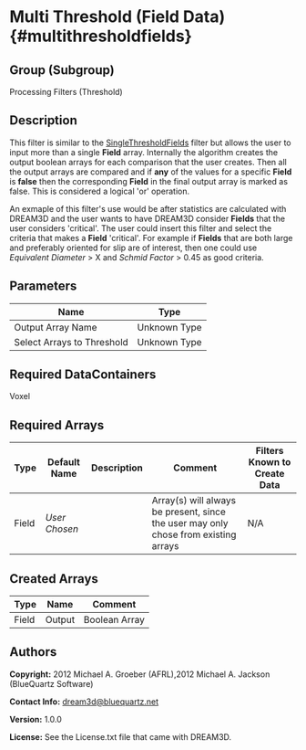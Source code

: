 Multi Threshold (Field Data) {#multithresholdfields}
======

## Group (Subgroup) ##
Processing Filters (Threshold)

## Description ##
This filter is similar to the [SingleThresholdFields](singlethresholdfields.html) filter but allows the user to input more than a single **Field** array. Internally the algorithm creates the output boolean arrays for each comparison that the user creates. Then all the output arrays are compared and if __any__ of the values for a specific **Field**  is __false__ then the corresponding **Field** in the final output array is marked as false. This is considered a logical 'or' operation.

  An exmaple of this filter's use would be after statistics are calculated with DREAM3D and the user wants to have DREAM3D consider **Fields** that the user considers 'critical'. The user could insert this filter and select the criteria that makes a **Field** 'critical'. For example if **Fields** that are both large and preferably oriented for slip are of interest, then one could use _Equivalent Diameter_ > X and _Schmid Factor_ > 0.45 as good criteria.

## Parameters ##

| Name | Type |
|------|------|
| Output Array Name | Unknown Type |
| Select Arrays to Threshold | Unknown Type |

## Required DataContainers ##
Voxel

## Required Arrays ##

| Type | Default Name | Description | Comment | Filters Known to Create Data
|------|--------------|-------------|---------|-----|
| Field | *User Chosen* |  | Array(s) will always be present, since the user may only chose from existing arrays | N/A |


## Created Arrays ##
| Type | Name | Comment |
|------|------|---------|
| Field | Output | Boolean Array |


## Authors ##

**Copyright:** 2012 Michael A. Groeber (AFRL),2012 Michael A. Jackson (BlueQuartz Software)

**Contact Info:** dream3d@bluequartz.net

**Version:** 1.0.0

**License:**  See the License.txt file that came with DREAM3D.


